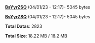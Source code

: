 [**BsYyrZSQ**](/data/BsYyrZSQ.txt) (04/01/23 - 12:17)- 5045 bytes

[**BsYyrZSQ**](/data/BsYyrZSQ.txt) (04/01/23 - 12:17)- 5045 bytes

**Total Datas**: 2823

**Total Size**: 18.22 MB / 18.2 MB